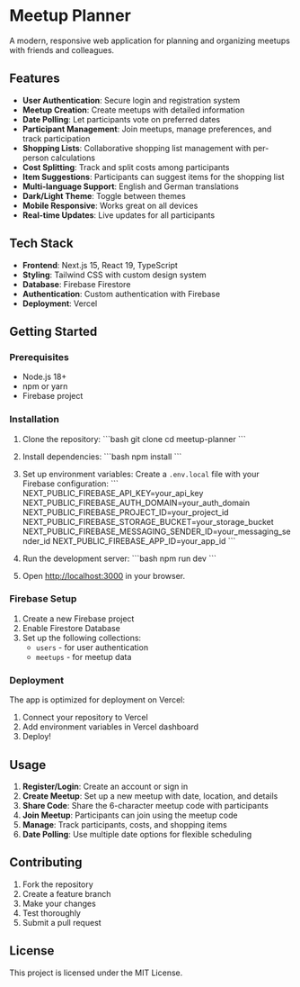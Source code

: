 # Meetup Planner

A modern, responsive web application for planning and organizing meetups with friends and colleagues.

## Features

- **User Authentication**: Secure login and registration system
- **Meetup Creation**: Create meetups with detailed information
- **Date Polling**: Let participants vote on preferred dates
- **Participant Management**: Join meetups, manage preferences, and track participation
- **Shopping Lists**: Collaborative shopping list management with per-person calculations
- **Cost Splitting**: Track and split costs among participants
- **Item Suggestions**: Participants can suggest items for the shopping list
- **Multi-language Support**: English and German translations
- **Dark/Light Theme**: Toggle between themes
- **Mobile Responsive**: Works great on all devices
- **Real-time Updates**: Live updates for all participants

## Tech Stack

- **Frontend**: Next.js 15, React 19, TypeScript
- **Styling**: Tailwind CSS with custom design system
- **Database**: Firebase Firestore
- **Authentication**: Custom authentication with Firebase
- **Deployment**: Vercel

## Getting Started

### Prerequisites

- Node.js 18+ 
- npm or yarn
- Firebase project

### Installation

1. Clone the repository:
\`\`\`bash
git clone <repository-url>
cd meetup-planner
\`\`\`

2. Install dependencies:
\`\`\`bash
npm install
\`\`\`

3. Set up environment variables:
Create a `.env.local` file with your Firebase configuration:
\`\`\`
NEXT_PUBLIC_FIREBASE_API_KEY=your_api_key
NEXT_PUBLIC_FIREBASE_AUTH_DOMAIN=your_auth_domain
NEXT_PUBLIC_FIREBASE_PROJECT_ID=your_project_id
NEXT_PUBLIC_FIREBASE_STORAGE_BUCKET=your_storage_bucket
NEXT_PUBLIC_FIREBASE_MESSAGING_SENDER_ID=your_messaging_sender_id
NEXT_PUBLIC_FIREBASE_APP_ID=your_app_id
\`\`\`

4. Run the development server:
\`\`\`bash
npm run dev
\`\`\`

5. Open [http://localhost:3000](http://localhost:3000) in your browser.

### Firebase Setup

1. Create a new Firebase project
2. Enable Firestore Database
3. Set up the following collections:
   - `users` - for user authentication
   - `meetups` - for meetup data

### Deployment

The app is optimized for deployment on Vercel:

1. Connect your repository to Vercel
2. Add environment variables in Vercel dashboard
3. Deploy!

## Usage

1. **Register/Login**: Create an account or sign in
2. **Create Meetup**: Set up a new meetup with date, location, and details
3. **Share Code**: Share the 6-character meetup code with participants
4. **Join Meetup**: Participants can join using the meetup code
5. **Manage**: Track participants, costs, and shopping items
6. **Date Polling**: Use multiple date options for flexible scheduling

## Contributing

1. Fork the repository
2. Create a feature branch
3. Make your changes
4. Test thoroughly
5. Submit a pull request

## License

This project is licensed under the MIT License.
